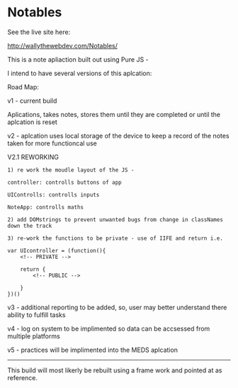 # Notables

See the live site here: 

http://wallythewebdev.com/Notables/

This is a note apliaction built out using Pure JS - 

I intend to have several versions of this aplcation: 

Road Map: 

v1 - current build

Aplications, takes notes, stores them until they are completed or until the aplcation is reset

v2 - aplcation uses local storage of the device to keep a record of the notes taken for more functioncal use

V2.1 REWORKING 

    1) re work the moudle layout of the JS - 

    controller: controlls buttons of app

    UIControlls: controlls inputs

    NoteApp: controlls maths

    2) add DOMstrings to prevent unwanted bugs from change in classNames down the track

    3) re-work the functions to be private - use of IIFE and return i.e. 

    var UIcontroller = (function(){
        <!-- PRIVATE -->

        return {
            <!-- PUBLIC -->

        }
    })()

v3 - additional reporting to be added, so, user may better understand there ability to fulfill tasks

v4 - log on system to be implimented so data can be accsessed from multiple platforms

v5 - practices will be implimented into the MEDS aplcation

----

This build will most likerly be rebuilt using a frame work and pointed at as reference. 
